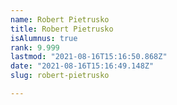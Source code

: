 ```yaml
---
name: Robert Pietrusko
title: Robert Pietrusko
isAlumnus: true
rank: 9.999
lastmod: "2021-08-16T15:16:50.868Z"
date: "2021-08-16T15:16:49.148Z"
slug: robert-pietrusko

---
```

